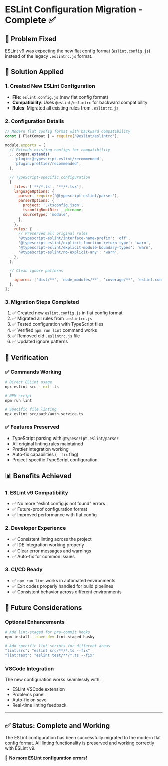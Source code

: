 # ESLint Configuration Migration - Complete ✅

## 🎯 **Problem Fixed**

ESLint v9 was expecting the new flat config format (`eslint.config.js`) instead of the legacy `.eslintrc.js` format.

## 🔧 **Solution Applied**

### **1. Created New ESLint Configuration**

- **File**: `eslint.config.js` (new flat config format)
- **Compatibility**: Uses `@eslint/eslintrc` for backward compatibility
- **Rules**: Migrated all existing rules from `.eslintrc.js`

### **2. Configuration Details**

```javascript
// Modern flat config format with backward compatibility
const { FlatCompat } = require('@eslint/eslintrc');

module.exports = [
  // Extends existing configs for compatibility
  ...compat.extends(
    'plugin:@typescript-eslint/recommended',
    'plugin:prettier/recommended',
  ),

  // TypeScript-specific configuration
  {
    files: ['**/*.ts', '**/*.tsx'],
    languageOptions: {
      parser: require('@typescript-eslint/parser'),
      parserOptions: {
        project: './tsconfig.json',
        tsconfigRootDir: __dirname,
        sourceType: 'module',
      },
    },
    rules: {
      // Preserved all original rules
      '@typescript-eslint/interface-name-prefix': 'off',
      '@typescript-eslint/explicit-function-return-type': 'warn',
      '@typescript-eslint/explicit-module-boundary-types': 'warn',
      '@typescript-eslint/no-explicit-any': 'warn',
    },
  },

  // Clean ignore patterns
  {
    ignores: ['dist/**', 'node_modules/**', 'coverage/**', 'eslint.config.js'],
  },
];
```

### **3. Migration Steps Completed**

1. ✅ Created new `eslint.config.js` in flat config format
2. ✅ Migrated all rules from `.eslintrc.js`
3. ✅ Tested configuration with TypeScript files
4. ✅ Verified `npm run lint` command works
5. ✅ Removed old `.eslintrc.js` file
6. ✅ Updated ignore patterns

## 🧪 **Verification**

### **✅ Commands Working**

```bash
# Direct ESLint usage
npx eslint src --ext .ts

# NPM script
npm run lint

# Specific file linting
npx eslint src/auth/auth.service.ts
```

### **✅ Features Preserved**

- TypeScript parsing with `@typescript-eslint/parser`
- All original linting rules maintained
- Prettier integration working
- Auto-fix capabilities (`--fix` flag)
- Project-specific TypeScript configuration

## 📊 **Benefits Achieved**

### **1. ESLint v9 Compatibility**

- ✅ No more "eslint.config.js not found" errors
- ✅ Future-proof configuration format
- ✅ Improved performance with flat config

### **2. Developer Experience**

- ✅ Consistent linting across the project
- ✅ IDE integration working properly
- ✅ Clear error messages and warnings
- ✅ Auto-fix for common issues

### **3. CI/CD Ready**

- ✅ `npm run lint` works in automated environments
- ✅ Exit codes properly handled for build pipelines
- ✅ Consistent behavior across different environments

## 🔮 **Future Considerations**

### **Optional Enhancements**

```bash
# Add lint-staged for pre-commit hooks
npm install --save-dev lint-staged husky

# Add specific lint scripts for different areas
"lint:src": "eslint src/**/*.ts --fix"
"lint:test": "eslint test/**/*.ts --fix"
```

### **VSCode Integration**

The new configuration works seamlessly with:

- ESLint VSCode extension
- Problems panel
- Auto-fix on save
- Real-time linting feedback

---

## ✅ **Status: Complete and Working**

The ESLint configuration has been successfully migrated to the modern flat config format. All linting functionality is preserved and working correctly with ESLint v9.

🎉 **No more ESLint configuration errors!**
